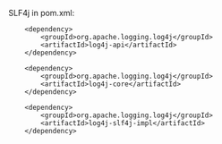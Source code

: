 SLF4j in pom.xml:

        <dependency>
            <groupId>org.apache.logging.log4j</groupId>
            <artifactId>log4j-api</artifactId>
        </dependency>

        <dependency>
            <groupId>org.apache.logging.log4j</groupId>
            <artifactId>log4j-core</artifactId>
        </dependency>

        <dependency>
            <groupId>org.apache.logging.log4j</groupId>
            <artifactId>log4j-slf4j-impl</artifactId>
        </dependency>
